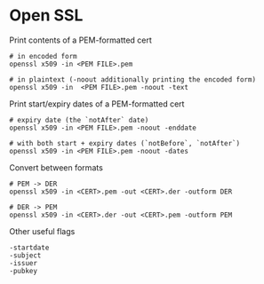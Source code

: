 # Open SSL

Print contents of a PEM-formatted cert
```shell
# in encoded form
openssl x509 -in <PEM FILE>.pem

# in plaintext (-noout additionally printing the encoded form)
openssl x509 -in  <PEM FILE>.pem -noout -text
```
Print start/expiry dates of a PEM-formatted cert
```shell
# expiry date (the `notAfter` date)
openssl x509 -in <PEM FILE>.pem -noout -enddate

# with both start + expiry dates (`notBefore`, `notAfter`)
openssl x509 -in <PEM FILE>.pem -noout -dates
```

Convert between formats
```shell
# PEM -> DER
openssl x509 -in <CERT>.pem -out <CERT>.der -outform DER

# DER -> PEM
openssl x509 -in <CERT>.der -out <CERT>.pem -outform PEM
```

Other useful flags
```shell
-startdate
-subject
-issuer
-pubkey
```
